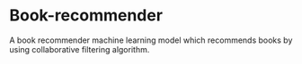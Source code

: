 # Book-recommender
A book recommender machine learning model which recommends books by using collaborative filtering algorithm.
